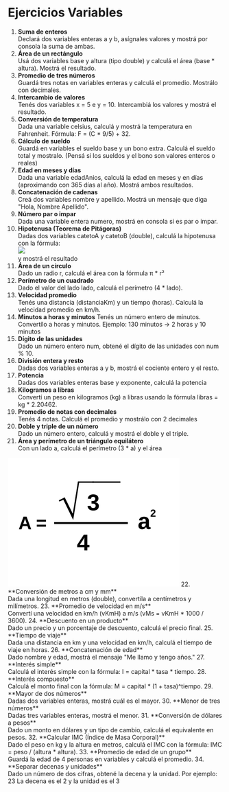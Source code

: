 # Ejercicios Variables

1. **Suma de enteros** <br>
Declará dos variables enteras a y b, asígnales valores y mostrá por consola la suma de ambas.
2. **Área de un rectángulo** <br>
Usá dos variables base y altura (tipo double) y calculá el área (base * altura). Mostrá el resultado.
3. **Promedio de tres números** <br>
Guardá tres notas en variables enteras y calculá el promedio. Mostrálo con decimales.
4. **Intercambio de valores** <br>
Tenés dos variables x = 5 e y = 10. Intercambiá los valores y mostrá el resultado.
5. **Conversión de temperatura** <br>
Dada una variable celsius, calculá y mostrá la temperatura en Fahrenheit.
Fórmula: F = (C * 9/5) + 32.
6. **Cálculo de sueldo** <br>
Guardá en variables el sueldo base y un bono extra. Calculá el sueldo total y mostralo. (Pensá si los sueldos y el bono
son valores enteros o reales)
7. **Edad en meses y días**<br>
Dada una variable edadAnios, calculá la edad en meses y en días (aproximando con 365 días al año).
Mostrá ambos resultados.
8. **Concatenación de cadenas**<br>
Creá dos variables nombre y apellido. Mostrá un mensaje que diga "Hola, Nombre Apellido".
9. **Número par o impar**<br>
Dada una variable entera numero, mostrá en consola si es par o impar.
10. **Hipotenusa (Teorema de Pitágoras)**<br>
Dadas dos variables catetoA y catetoB (double), calculá la hipotenusa con la fórmula: <br>
        <image src="/docs/images/formula_hipotenusa.png"> <br>
y mostrá el resultado
11. **Área de un círculo**<br>
Dado un radio r, calculá el área con la fórmula π * r²
12. **Perímetro de un cuadrado**<br>
Dado el valor del lado lado, calculá el perímetro (4 * lado).
13. **Velocidad promedio**<br>
Tenés una distancia (distanciaKm) y un tiempo (horas). Calculá la velocidad promedio en km/h.
14. **Minutos a horas y minutos**
Tenés un número entero de minutos. Convertílo a horas y minutos. Ejemplo: 130 minutos → 2 horas y 10 minutos
15. **Dígito de las unidades**<br>
Dado un número entero num, obtené el dígito de las unidades con num % 10.
16. **División entera y resto**<br>
Dadas dos variables enteras a y b, mostrá el cociente entero y el resto.
17. **Potencia**<br>
Dadas dos variables enteras base y exponente, calculá la potencia
18. **Kilogramos a libras**<br>
Convertí un peso en kilogramos (kg) a libras usando la fórmula libras = kg * 2.20462.
19. **Promedio de notas con decimales**<br>
Tenés 4 notas. Calculá el promedio y mostrálo con 2 decimales
20. **Doble y triple de un número**<br>
Dado un número entero, calculá y mostrá el doble y el triple.
21. **Área y perímetro de un triángulo equilátero**<br>
Con un lado a, calculá el perímetro (3 * a)  y el área <br>
<img src="/docs/images/formula_area_equilatero.png">
22. **Conversión de metros a cm y mm**<br>
Dada una longitud en metros (double), convertíla a centímetros y milímetros.
23. **Promedio de velocidad en m/s**<br>
Convertí una velocidad en km/h (vKmH) a m/s (vMs = vKmH * 1000 / 3600).
24. **Descuento en un producto**<br>
Dado un precio y un porcentaje de descuento, calculá el precio final.
25. **Tiempo de viaje**<br>
Dada una distancia en km y una velocidad en km/h, calculá el tiempo de viaje en horas.
26. **Concatenación de edad**<br>
Dado nombre y edad, mostrá el mensaje "Me llamo <nombre> y tengo <edad> años."
27. **Interés simple**<br>
Calculá el interés simple con la fórmula: I = capital * tasa * tiempo.
28. **Interés compuesto**<br>
Calculá el monto final con la fórmula: M = capital * (1 + tasa)^tiempo.
29. **Mayor de dos números**<br>
Dadas dos variables enteras, mostrá cuál es el mayor.
30. **Menor de tres números**<br>
Dadas tres variables enteras, mostrá el menor.
31. **Conversión de dólares a pesos**<br>
Dado un monto en dólares y un tipo de cambio, calculá el equivalente en pesos.
32. **Calcular IMC (Índice de Masa Corporal)**<br>
Dado el peso en kg y la altura en metros, calculá el IMC con la fórmula:
IMC = peso / (altura * altura).
33. **Promedio de edad de un grupo**<br>
Guardá la edad de 4 personas en variables y calculá el promedio.
34. **Separar decenas y unidades**<br>
Dado un número de dos cifras, obtené la decena y la unidad.
Por ejemplo: 23
La decena es el 2 y la unidad es el 3

